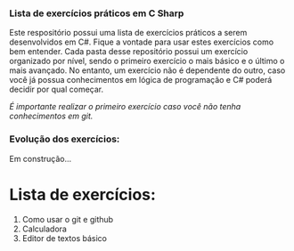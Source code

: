 ### Lista de exercícios práticos em C Sharp

Este respositório possui uma lista de exercícios práticos a serem desenvolvidos em C#. Fique a vontade para usar estes exercícios como bem entender.
Cada pasta desse repositório possui um exercício organizado por nível, sendo o primeiro exercício o mais básico e o último o mais avançado. No entanto, um exercício não é dependente do outro, caso você já possua conhecimentos em lógica de programação e C# poderá decidir por qual começar.

*É importante realizar o primeiro exercício caso você não tenha conhecimentos em git.*

### Evolução dos exercícios:

Em construção...

# Lista de exercícios:

1. Como usar o git e github
2. Calculadora
3. Editor de textos básico
